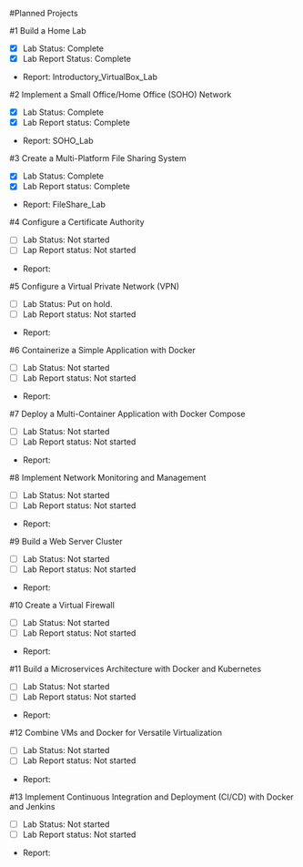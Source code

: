 #Planned Projects

#1 Build a Home Lab
  - [x] Lab Status: Complete
  - [x] Lab Report Status: Complete
  - Report: Introductory_VirtualBox_Lab

#2 Implement a Small Office/Home Office (SOHO) Network
  - [x] Lab Status: Complete
  - [x] Lab Report status: Complete
  - Report: SOHO_Lab

#3 Create a Multi-Platform File Sharing System
  - [x] Lab Status: Complete
  - [x] Lab Report status: Complete
  - Report: FileShare_Lab

#4 Configure a Certificate Authority
  - [ ] Lab Status: Not started
  - [ ] Lap Report status: Not started
  - Report:  

#5 Configure a Virtual Private Network (VPN)
  - [ ] Lab Status: Put on hold.
  - [ ] Lab Report status: Not started
  - Report:

#6 Containerize a Simple Application with Docker
  - [ ] Lab Status: Not started
  - [ ] Lab Report status: Not started
  - Report:

#7 Deploy a Multi-Container Application with Docker Compose
  - [ ] Lab Status: Not started
  - [ ] Lab Report status: Not started
  - Report:

#8 Implement Network Monitoring and Management
  - [ ] Lab Status: Not started
  - [ ] Lab Report status: Not started
  - Report:

#9 Build a Web Server Cluster
  - [ ] Lab Status: Not started
  - [ ] Lab Report status: Not started
  - Report:

#10 Create a Virtual Firewall
  - [ ] Lab Status: Not started
  - [ ] Lab Report status: Not started
  - Report:

#11 Build a Microservices Architecture with Docker and Kubernetes
  - [ ] Lab Status: Not started
  - [ ] Lab Report status: Not started
  - Report:

#12 Combine VMs and Docker for Versatile Virtualization
  - [ ] Lab Status: Not started
  - [ ] Lab Report status: Not started
  - Report:

#13 Implement Continuous Integration and Deployment (CI/CD) with Docker and Jenkins
  - [ ] Lab Status: Not started
  - [ ] Lab Report status: Not started
  - Report:
